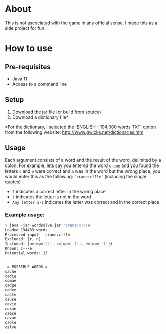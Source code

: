 # About
This is not ascociated with the game in any official sense. I made this as a side project for fun.

# How to use
## Pre-requisites
- Java 11
- Access to a command line

## Setup
1. Download the jar file (or build from source)
2. Download a dictionary file\*

\*For the dictionary, I selected the 'ENGLISH - 194,000 words TXT' option from the following website: http://www.gwicks.net/dictionaries.htm

## Usage

Each argument consists of a word and the result of the word, delimited by a colon. For example, lets say you entered the word ``crane`` and you found the letters ``c`` and ``e`` were correct and ``a`` was in the word but the wrong place, you would enter this as the following: ``'crane:c!?!e'`` (including the single quotes)

- ``?`` indicates a correct letter in the wrong place
- ``!`` indicates the letter is not in the word
- ``Any letter a-z`` indicates the letter was correct and in the correct place

### Example usage:

```bash
> java -jar wordsolve.jar 'crane:c!?!e'
Loaded 194433 words
Processed input - crane:c!?!e
Excluded: [r, n]
Included: {a=[wp=[2]], c=[wp=[-1]], e=[wp=[-1]]}
Known: c---e
Potential words: 13
---

-= POSSIBLE WORDS =-
cache
cadie
comae
cadge
cadee
caste
cause
cavie
coxae
caese
cavae
cable
calve
```